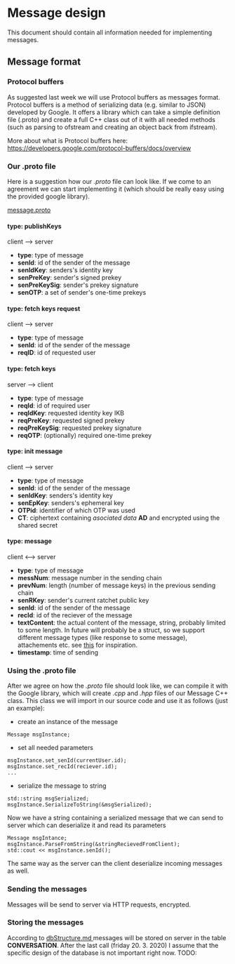 # Message design

This document should contain all information needed for implementing messages.

## Message format

### Protocol buffers

As suggested last week we will use Protocol buffers as messages format. Protocol buffers is a method of serializing data (e.g. similar to JSON) developed by Google. It offers a library which can take a simple definition file (.proto) and create a full C++ class out of it with all needed methods (such as parsing to ofstream and creating an object back from ifstream).

More about what is Protocol buffers here:
https://developers.google.com/protocol-buffers/docs/overview

### Our .proto file

Here is a suggestion how our *.proto* file can look like. If we come to an agreement we can start implementing it (which should be really easy using the provided google library).

<a href="./message.proto">message.proto</a>

#### type: publishKeys
client --> server
* **type**: type of message
* **senId**: id of the sender of the message
* **senIdKey**: senders's identity key
* **senPreKey**: sender's signed prekey
* **senPreKeySig**: sender's prekey signature
* **senOTP**: a set of sender's one-time prekeys

#### type: fetch keys request
client --> server
* **type**: type of message
* **senId**: id of the sender of the message
* **reqID**: id of requested user

#### type: fetch keys
server --> client
* **type**: type of message
* **reqId**: id of required user
* **reqIdKey**: requested identity key IKB
* **reqPreKey**: requested signed prekey
* **reqPreKeySig**: requested prekey signature
* **reqOTP**: (optionally) required one-time prekey

#### type: init message
client --> server
* **type**: type of message
* **senId**: id of the sender of the message
* **senIdKey**: senders's identity key
* **senEpKey**: senders's ephemeral key
* **OTPid**: identifier of which OTP was used
* **CT**: ciphertext containing _asociated data_ **AD** and encrypted using the shared secret

#### type: message
client <--> server
* **type**: type of message
* **messNum**: message number in the sending chain
* **prevNum**: length (number of message keys) in the previous sending chain
* **senRKey**: sender's current ratchet public key
* **senId**: id of the sender of the message
* **recId**: id of the reciever of the message
* **textContent**: the actual content of the message, string, probably limited to some length. In future will probably be a struct, so we support different message types (like response to some message), attachements etc. see [this](https://github.com/signalapp/Signal-Server/wiki/API-Protocol) for inspiration.
* **timestamp**: time of sending

### Using the .proto file

After we agree on how the *.proto* file should look like, we can compile it with the Google library, which will create *.cpp* and *.hpp* files of our Message C++ class. This class we will import in our source code and use it as follows (just an example):

* create an instance of the message 
```
Message msgInstance;
```

* set all needed parameters
```
msgInstance.set_senId(currentUser.id);
msgInstance.set_recId(reciever.id);
...
```

* serialize the message to string
```
std::string msgSerialized;
msgInstance.SerializeToString(&msgSerialized);
```

Now we have a string containing a serialized message that we can send to server which can deserialize it and read its parameters
```
Message msgIntance;
msgInstance.ParseFromString(&stringRecievedFromClient);
std::cout << msgInstance.senId();
```

The same way as the server can the client deserialize incoming messages as well.

### Sending the messages

Messages will be send to server via HTTP requests, encrypted.

### Storing the messages

According to <a href="../design_ideas/dbStructure.md"> dbStructure.md </a> messages will be stored on server in the table **CONVERSATION**.
After the last call (friday 20. 3. 2020) I assume that the specific design of the database is not important right now.
TODO:
